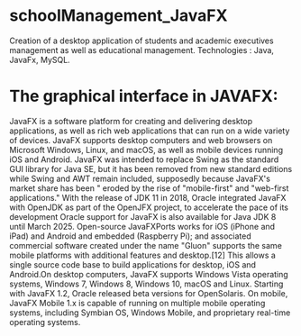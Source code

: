 # schoolManagement_JavaFX
Creation of a desktop application of students and academic executives management as well as educational management.  Technologies : Java, JavaFx, MySQL.

# The graphical interface in JAVAFX:
JavaFX is a software platform for creating and delivering desktop applications, as well as rich web applications that can run on a wide variety of devices.
JavaFX supports desktop computers and web browsers on Microsoft Windows, Linux, and macOS, as well as mobile devices running iOS and Android. JavaFX was intended to replace Swing as the standard GUI library for Java SE, but it has been removed from new standard editions while Swing and AWT remain included, supposedly because JavaFX's market share has been " eroded by the rise of "mobile-first" and "web-first applications." With the release of JDK 11 in 2018, Oracle integrated JavaFX with OpenJDK as part of the OpenJFX project, to accelerate the pace of its development Oracle support for JavaFX is also available for Java JDK 8 until March 2025. Open-source JavaFXPorts works for iOS (iPhone and iPad) and Android and embedded (Raspberry Pi); and associated commercial software created under the name "Gluon" supports the same mobile platforms with additional features and desktop.[12] This allows a single source code base to build applications for desktop, iOS and Android.On desktop computers, JavaFX supports Windows Vista operating systems,
Windows 7, Windows 8, Windows 10, macOS and Linux. Starting with JavaFX 1.2, Oracle released beta versions for OpenSolaris. On mobile, JavaFX Mobile 1.x is capable of running on multiple mobile operating systems, including Symbian OS, Windows Mobile, and proprietary real-time operating systems.